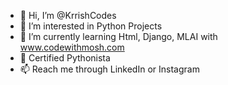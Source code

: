 - 👋 Hi, I’m @KrrishCodes
- 👀 I’m interested in Python Projects
- 🌱 I’m currently learning Html, Django, MLAI with www.codewithmosh.com
- 📄 Certified Pythonista
- 📫 Reach me through LinkedIn or Instagram

<!---
KrrishCodes/KrrishCodes is a ✨ special ✨ repository because its `README.md` (this file) appears on your GitHub profile.
You can click the Preview link to take a look at your changes.
--->
